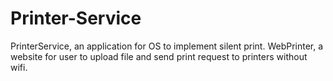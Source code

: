 # Printer-Service

PrinterService, an application for OS to implement silent print.
WebPrinter, a website for user to upload file and send print request to printers without wifi.
